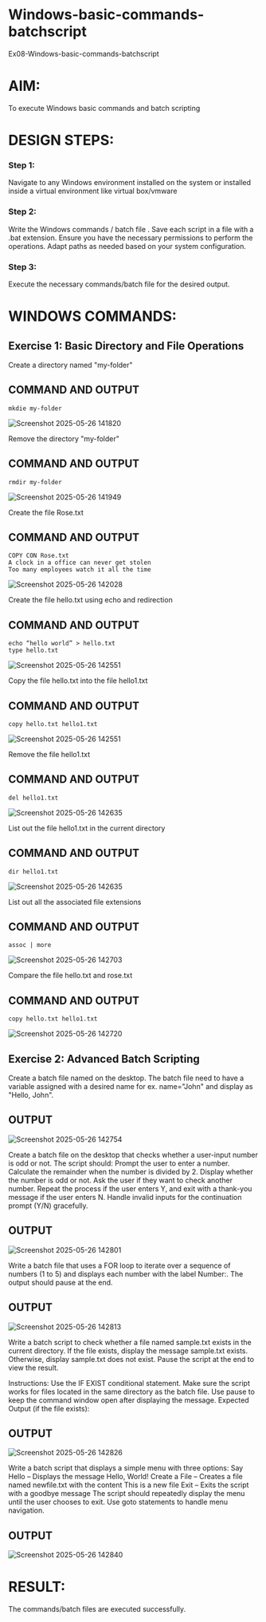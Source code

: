 # Windows-basic-commands-batchscript
Ex08-Windows-basic-commands-batchscript

# AIM:
To execute Windows basic commands and batch scripting

# DESIGN STEPS:

### Step 1:

Navigate to any Windows environment installed on the system or installed inside a virtual environment like virtual box/vmware 

### Step 2:

Write the Windows commands / batch file . Save each script in a file with a .bat extension. Ensure you have the necessary permissions to perform the operations. Adapt paths as needed based on your system configuration.
### Step 3:

Execute the necessary commands/batch file for the desired output. 




# WINDOWS COMMANDS:
## Exercise 1: Basic Directory and File Operations
Create a directory named "my-folder"

## COMMAND AND OUTPUT
```
mkdie my-folder
```
![Screenshot 2025-05-26 141820](https://github.com/user-attachments/assets/7eb7aa27-7ba6-4ed1-b469-265564879138)

Remove the directory "my-folder"

## COMMAND AND OUTPUT
```
rmdir my-folder
```
![Screenshot 2025-05-26 141949](https://github.com/user-attachments/assets/91ce3deb-972b-4ed5-aa7b-a8695dd12803)

Create the file Rose.txt

## COMMAND AND OUTPUT
```
COPY CON Rose.txt
A clock in a office can never get stolen
Too many employees watch it all the time

```
![Screenshot 2025-05-26 142028](https://github.com/user-attachments/assets/6c17d6fd-e28f-4734-b9f1-fd8422c70855)

Create the file hello.txt using echo and redirection

## COMMAND AND OUTPUT
```
echo “hello world” > hello.txt
type hello.txt

```
![Screenshot 2025-05-26 142551](https://github.com/user-attachments/assets/5ae47202-ac90-4c25-86be-cf4131e3a25f)

Copy the file hello.txt into the file hello1.txt

## COMMAND AND OUTPUT
```
copy hello.txt hello1.txt
```
![Screenshot 2025-05-26 142551](https://github.com/user-attachments/assets/9bcc9583-e845-4cc6-b0d4-525d00106598)


Remove the file hello1.txt

## COMMAND AND OUTPUT
```
del hello1.txt
```
![Screenshot 2025-05-26 142635](https://github.com/user-attachments/assets/e23e3b93-1220-4cc2-804e-5ede1abc363d)


List out the file hello1.txt in the current directory

## COMMAND AND OUTPUT
```
dir hello1.txt
```
![Screenshot 2025-05-26 142635](https://github.com/user-attachments/assets/c041e533-4525-44f1-b5db-4399403f7ace)


List out all the associated file extensions 

## COMMAND AND OUTPUT
```
assoc | more
```
![Screenshot 2025-05-26 142703](https://github.com/user-attachments/assets/f947c263-21ff-4010-8824-473271720267)

Compare the file hello.txt and rose.txt

## COMMAND AND OUTPUT
```
copy hello.txt hello1.txt
```
![Screenshot 2025-05-26 142720](https://github.com/user-attachments/assets/8dc5259d-163c-4994-828d-d25f0daba916)

## Exercise 2: Advanced Batch Scripting
Create a batch file named on the desktop. The batch file need to have a variable assigned with a desired name for ex. name="John" and display as "Hello, John".





## OUTPUT

![Screenshot 2025-05-26 142754](https://github.com/user-attachments/assets/cc99b9b4-343e-4f71-a732-ba470f1f4db1)


Create a batch file  on the desktop that checks whether a user-input number is odd or not. The script should:
Prompt the user to enter a number.
Calculate the remainder when the number is divided by 2.
Display whether the number is odd or not.
Ask the user if they want to check another number.
Repeat the process if the user enters Y, and exit with a thank-you message if the user enters N.
Handle invalid inputs for the continuation prompt (Y/N) gracefully.



## OUTPUT

![Screenshot 2025-05-26 142801](https://github.com/user-attachments/assets/7ff07a9d-4661-4b95-805f-0579593413be)



Write a batch file that uses a FOR loop to iterate over a sequence of numbers (1 to 5) and displays each number with the label Number:. The output should pause at the end.




## OUTPUT


![Screenshot 2025-05-26 142813](https://github.com/user-attachments/assets/93ba0183-9d92-4d89-b2de-898ac1e30eb4)


Write a batch script to check whether a file named sample.txt exists in the current directory. If the file exists, display the message sample.txt exists. Otherwise, display sample.txt does not exist. Pause the script at the end to view the result.

Instructions:
Use the IF EXIST conditional statement.
Make sure the script works for files located in the same directory as the batch file.
Use pause to keep the command window open after displaying the message.
Expected Output (if the file exists):

## OUTPUT

![Screenshot 2025-05-26 142826](https://github.com/user-attachments/assets/1f97cb7c-15a5-41cf-9244-5f13ba5deaca)

Write a batch script that displays a simple menu with three options:
Say Hello – Displays the message Hello, World!
Create a File – Creates a file named newfile.txt with the content This is a new file
Exit – Exits the script with a goodbye message
The script should repeatedly display the menu until the user chooses to exit. Use goto statements to handle menu navigation.


## OUTPUT

![Screenshot 2025-05-26 142840](https://github.com/user-attachments/assets/8f5ca882-8e5b-4ae7-892a-7b3e2ef11ed7)


# RESULT:
The commands/batch files are executed successfully.

